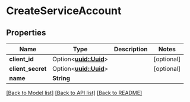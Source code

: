 # CreateServiceAccount

## Properties

Name | Type | Description | Notes
------------ | ------------- | ------------- | -------------
**client_id** | Option<[**uuid::Uuid**](uuid::Uuid.md)> |  | [optional]
**client_secret** | Option<[**uuid::Uuid**](uuid::Uuid.md)> |  | [optional]
**name** | **String** |  | 

[[Back to Model list]](../README.md#documentation-for-models) [[Back to API list]](../README.md#documentation-for-api-endpoints) [[Back to README]](../README.md)


